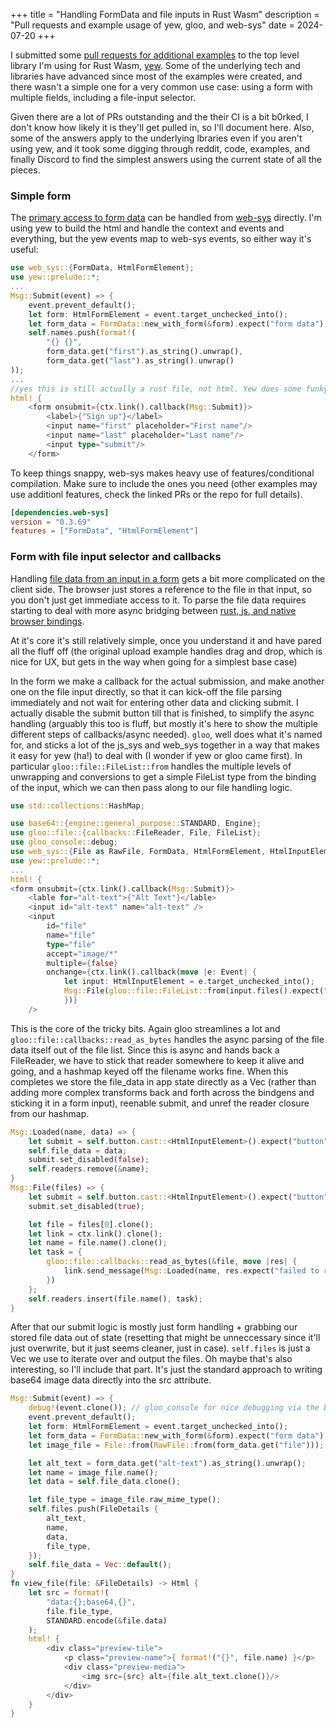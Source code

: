 +++
title = "Handling FormData and file inputs in Rust Wasm"
description = "Pull requests and example usage of yew, gloo, and web-sys"
date = 2024-07-20
+++

I submitted some [pull requests for additional examples](https://github.com/knzai/yew/pulls) to the top level library I'm using for Rust Wasm, [yew](https://yew.rs/). Some of the underlying tech and libraries have advanced since most of the examples were created, and there wasn't a simple one for a very common use case: using a form with multiple fields, including a file-input selector.

Given there are a lot of PRs outstanding and the their CI is a bit b0rked, I don't know how likely it is they'll get pulled in, so I'll document here. Also, some of the answers apply to the underlying lbraries even if you aren't using yew, and it took some digging through reddit, code, examples, and finally Discord to find the simplest answers using the current state of all the pieces.

<!-- more --> 

### Simple form

The [primary access to form data](https://github.com/knzai/yew/pull/3/files) can be handled from [web-sys](https://crates.io/crates/web-sys) directly. I'm using yew to build the html and handle the context and events and everything, but the yew events map to web-sys events, so either way it's useful:

```rust
use web_sys::{FormData, HtmlFormElement};
use yew::prelude::*;
...
Msg::Submit(event) => {
	event.prevent_default();
	let form: HtmlFormElement = event.target_unchecked_into();
	let form_data = FormData::new_with_form(&form).expect("form data");
	self.names.push(format!(
	    "{} {}",
	    form_data.get("first").as_string().unwrap(),
	    form_data.get("last").as_string().unwrap()
));
...
//yes this is still actually a rust file, not html. Yew does some funky with a macro for handling inline html nodes
html! {
	<form onsubmit={ctx.link().callback(Msg::Submit)}>
	    <label>{"Sign up"}</label>
	    <input name="first" placeholder="First name"/>
	    <input name="last" placeholder="Last name"/>
	    <input type="submit"/>
	</form>
```

To keep things snappy, web-sys makes heavy use of features/conditional compilation. Make sure to include the ones you need (other examples may use additionl features, check the linked PRs or the repo for full details).
```toml
[dependencies.web-sys]
version = "0.3.69"
features = ["FormData", "HtmlFormElement"]
```

### Form with file input selector and callbacks

Handling [file data from an input in a form](https://github.com/knzai/yew/pull/2/files) gets a bit more complicated on the client side. The browser just stores a reference to the file in that input, so you don't just get immediate access to it. To parse the file data requires starting to deal with more async bridging between [rust, js, and native browser bindings](https://rustwasm.github.io/wasm-bindgen/introduction.html).

At it's core it's still relatively simple, once you understand it and have pared all the fluff off (the original upload example handles drag and drop, which is nice for UX, but gets in the way when going for a simplest base case)

In the form we make a callback for the actual submission, and make another one on the file input directly, so that it can kick-off the file parsing immediately and not wait for entering other data and clicking submit. I actually disable the submit button till that is finished, to simplify the async handling (arguably this too is fluff, but mostly it's here to show the multiple different steps of callbacks/async needed). `gloo`, well does what it's named for, and sticks a lot of the js_sys and web_sys together in a way that makes it easy for yew (ha!) to deal with (I wonder if yew or gloo came first). In particular `gloo::file::FileList::from` handles the multiple levels of unwrapping and conversions to get a simple FileList type from the binding of the input, which we can then pass along to our file handling logic.
```rust
use std::collections::HashMap;

use base64::{engine::general_purpose::STANDARD, Engine};
use gloo::file::{callbacks::FileReader, File, FileList};
use gloo_console::debug;
use web_sys::{File as RawFile, FormData, HtmlFormElement, HtmlInputElement};
use yew::prelude::*;
...
html! {
<form onsubmit={ctx.link().callback(Msg::Submit)}>
    <lable for="alt-text">{"Alt Text"}</lable>
    <input id="alt-text" name="alt-text" />
    <input
        id="file"
        name="file"
        type="file"
        accept="image/*"
        multiple={false}
        onchange={ctx.link().callback(move |e: Event| {
            let input: HtmlInputElement = e.target_unchecked_into();
            Msg::File(gloo::file::FileList::from(input.files().expect("file")))
            })}
    />
```

This is the core of the tricky bits. Again gloo streamlines a lot and `gloo::file::callbacks::read_as_bytes` handles the async parsing of the file data itself out of the file list. Since this is async and hands back a FileReader, we have to stick that reader somewhere to keep it alive and going, and a hashmap keyed off the filename works fine. When this completes we store the file_data in app state directly as a Vec<byte> (rather than adding more complex transforms back and forth across the bindgens and sticking it in a form input), reenable submit, and unref the reader closure from our hashmap.

```rust
Msg::Loaded(name, data) => {
    let submit = self.button.cast::<HtmlInputElement>().expect("button");
    self.file_data = data;
    submit.set_disabled(false);
    self.readers.remove(&name);
}
Msg::File(files) => {
    let submit = self.button.cast::<HtmlInputElement>().expect("button");
    submit.set_disabled(true);

    let file = files[0].clone();
    let link = ctx.link().clone();
    let name = file.name().clone();
    let task = {
        gloo::file::callbacks::read_as_bytes(&file, move |res| {
            link.send_message(Msg::Loaded(name, res.expect("failed to read file")));
        })
    };
    self.readers.insert(file.name(), task);
}
```

After that our submit logic is mostly just form handling + grabbing our stored file data out of state (resetting that might be unneccessary since it'll just overwrite, but it just seems cleaner, just in case). `self.files` is just a Vec<FileDetails> we use to iterate over and output the files. Oh maybe that's also interesting, so I'll include that part. It's just the standard approach to writing base64 image data directly into the src attribute.

```rust
Msg::Submit(event) => {
    debug!(event.clone()); // gloo_console for nice debugging via the browser inspector console
    event.prevent_default();
    let form: HtmlFormElement = event.target_unchecked_into();
    let form_data = FormData::new_with_form(&form).expect("form data");
    let image_file = File::from(RawFile::from(form_data.get("file")));

    let alt_text = form_data.get("alt-text").as_string().unwrap();
    let name = image_file.name();
    let data = self.file_data.clone();

    let file_type = image_file.raw_mime_type();
    self.files.push(FileDetails {
        alt_text,
        name,
        data,
        file_type,
    });
    self.file_data = Vec::default();
}
fn view_file(file: &FileDetails) -> Html {
    let src = format!(
        "data:{};base64,{}",
        file.file_type,
        STANDARD.encode(&file.data)
    );
    html! {
        <div class="preview-tile">
            <p class="preview-name">{ format!("{}", file.name) }</p>
            <div class="preview-media">
                <img src={src} alt={file.alt_text.clone()}/>
            </div>
        </div>
    }
}

```